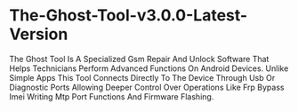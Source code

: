 # The-Ghost-Tool-v3.0.0-Latest-Version
The Ghost Tool Is A Specialized Gsm Repair And Unlock Software That Helps Technicians Perform Advanced Functions On Android Devices. Unlike Simple Apps This Tool Connects Directly To The Device Through Usb Or Diagnostic Ports Allowing Deeper Control Over Operations Like Frp Bypass Imei Writing Mtp Port Functions And Firmware Flashing.
